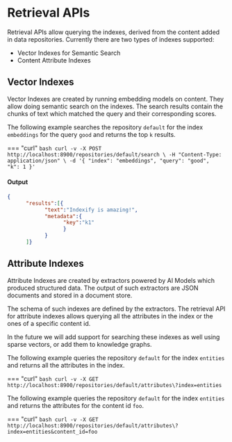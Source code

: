 # Retrieval APIs

Retrieval APIs allow querying the indexes, derived from the content added in data repositories. Currently there are two types of indexes supported:

- Vector Indexes for Semantic Search 
- Content Attribute Indexes

## Vector Indexes

Vector Indexes are created by running embedding models on content. They allow doing semantic search on the indexes. The search results contain the chunks of text which matched the query and their corresponding scores.

The following example searches the repository `default` for the index `embeddings` for the query `good` and returns the top `k` results.

=== "curl"
      ``` bash
      curl -v -X POST http://localhost:8900/repositories/default/search \
      -H "Content-Type: application/json" \
      -d '{
            "index": "embeddings",
            "query": "good", 
            "k": 1
      }'
      ```

#### Output 
``` json
{
      "results":[{
            "text":"Indexify is amazing!",
            "metadata":{
                  "key":"k1"
                  }
            }
      ]}
```

## Attribute Indexes
Attribute Indexes are created by extractors powered by AI Models which produced structured data. The output of such extractors are JSON documents and stored in a document store. 

The schema of such indexes are defined by the extractors. The retrieval API for attribute indexes allows querying all the attributes in the index or the ones of a specific content id. 

In the future we will add support for searching these indexes as well using sparse vectors, or add them to knowledge graphs.

The following example queries the repository `default` for the index `entities` and returns all the attributes in the index.

=== "curl"
      ``` bash
      curl -v -X GET http://localhost:8900/repositories/default/attributes\?index=entities
      ```

The following example queries the repository `default` for the index `entities` and returns the attributes for the content id `foo`.

=== "curl"
      ``` bash
      curl -v -X GET http://localhost:8900/repositories/default/attributes\?index=entities&content_id=foo
      ```